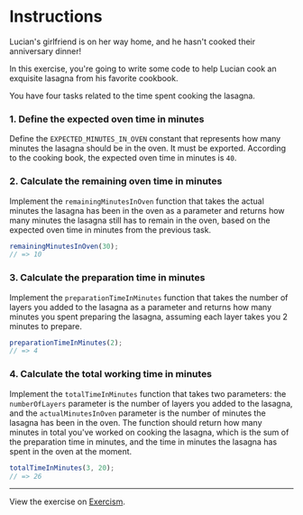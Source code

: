 # Instructions
Lucian's girlfriend is on her way home, and he hasn't cooked their anniversary dinner!

In this exercise, you're going to write some code to help Lucian cook an exquisite lasagna from his favorite cookbook.

You have four tasks related to the time spent cooking the lasagna.

### 1. Define the expected oven time in minutes

Define the `EXPECTED_MINUTES_IN_OVEN` constant that represents how many minutes the lasagna should be in the oven. It must be exported. According to the cooking book, the expected oven time in minutes is `40`.

### 2. Calculate the remaining oven time in minutes

Implement the `remainingMinutesInOven` function that takes the actual minutes the lasagna has been in the oven as a parameter and returns how many minutes the lasagna still has to remain in the oven, based on the expected oven time in minutes from the previous task.

```js
remainingMinutesInOven(30);
// => 10
```

### 3. Calculate the preparation time in minutes

Implement the `preparationTimeInMinutes` function that takes the number of layers you added to the lasagna as a parameter and returns how many minutes you spent preparing the lasagna, assuming each layer takes you 2 minutes to prepare.

```js
preparationTimeInMinutes(2);
// => 4
```

### 4. Calculate the total working time in minutes

Implement the `totalTimeInMinutes` function that takes two parameters: the `numberOfLayers` parameter is the number of layers you added to the lasagna, and the `actualMinutesInOven` parameter is the number of minutes the lasagna has been in the oven. The function should return how many minutes in total you've worked on cooking the lasagna, which is the sum of the preparation time in minutes, and the time in minutes the lasagna has spent in the oven at the moment.

```js
totalTimeInMinutes(3, 20);
// => 26
```

---

View the exercise on [Exercism](https://exercism.org/tracks/javascript/exercises/lasagna).
